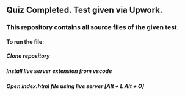 ## Quiz Completed. Test given via Upwork.

### This repository contains all source files of the given test.

#### To run the file:

##### Clone repository

##### Install live server extension from vscode

##### Open index.html file using live server [Alt + L Alt + O]
